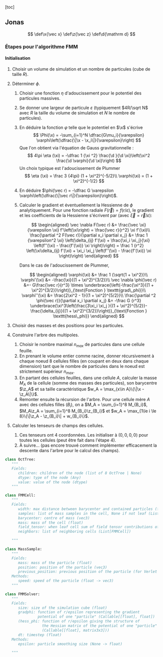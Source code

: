 [toc]

## Jonas

$$
\def\x{\vec x}
\def\z{\vec z}
\def\d{\mathrm d}
$$

### Étapes pour l'algorithme FMM

#### Initialisation

1. Choisir un volume de simulation et un nombre de particules (cube de taille $R$).
2. Déterminer $\phi$.

   1. Choisir une fonction $\eta$ d'adoucissement pour le potentiel des particules massives.
   2. Se donner une largeur de particule $\varepsilon$ (typiquement $4R/\sqrt N$ avec $R$ la taille du volume de simulation et $N$ le nombre de particules).
   3. En déduire la fonction $\varphi$ telle que le potentiel en $\x$ s'écrive
      $$
      \Phi(\x) = -\sum_{i=1}^N \dfrac{G\mu_i}{\varepsilon} \varphi\left(\dfrac{\|\x - \x_i\|}{\varepsilon}\right)
      $$
      Que l'on obtient via l'équation de Gauss gravitationnelle :
      $$
       4\pi \eta (\xi) = -\dfrac 1 {\xi ^2} \frac{\d }{\d \xi}\left(\xi^2 \frac{\d \varphi}{\d \xi}\right)
      $$
      Un choix typique est l'adoucissement de Plummer
      $$
      \eta (\xi) = \frac 3 {4\pi} (1 + \xi^2)^{-5/2}\\
      \varphi(\xi) = (1 + \xi^2)^{-1/2}
      $$
   4. En déduire $\phi(\vec r) = -\dfrac G \varepsilon \varphi\left(\dfrac{\|\vec r\|}{\varepsilon}\right)$.
   5. Calculer le gradient et éventuellement la Hessienne de $\phi$ analytiquement. Pour une fonction radiale $F(\vec r) = f(r/\varepsilon)$, le gradient et les coefficients de la Hessienne s'écrivent par (avec $\vec \xi = \vec r/\varepsilon$):

      $$
      \begin{aligned}
      \vec \nabla F(\vec r) &= \frac{\vec \xi}{\varepsilon \xi} f'\left(\xi\right) = \frac{\vec r}{r^2} \xi f'(\xi)\\
      \frac{\partial ^2 F(\vec r)}{\partial x_i \partial x_j} &= \frac 1 {\varepsilon^2 \xi} \left(\delta_{ij} f'(\xi) + \frac{\xi_i \xi_j}{\xi} \left(f''(\xi) - \frac{f'(\xi)} \xi \right)\right) = \frac 1 {r^2} \left(\xi\delta_{ij} f'(\xi) + \xi_i \xi_j \left(f''(\xi) - \frac{f'(\xi)} \xi \right)\right)
      \end{aligned}
      $$

      Dans le cas de l'adoucissement de Plummer,

      $$
      \begin{aligned}
      \varphi(\xi) &= \frac 1 {\sqrt{1 + \xi^2}}\\
      \varphi'(\xi) &= -\frac{\xi}{(1 + \xi^2)^{3/2}}\\
      \vec \nabla \phi(\vec r) &=- G\frac{\vec r}{r^3} \times \underbrace{\left(-\frac{\xi^3}{(1 + \xi^2)^{3/2}}\right)}_{\text{Fonction } \texttt{grad\_phi}}\\
      \varphi''(\xi) &= \frac{2\xi^2 - 1}{(1 + \xi^2)^{5/2}}\\
      \frac{\partial ^2 \phi(\vec r)}{\partial x_i \partial x_j} &= -\frac G {r^3} \underbrace{\xi^3\left(\frac{3\xi_i \xi_j }{(1 + \xi^2)^{5/2}}-\frac{\delta_{ij}}{(1 + \xi^2)^{3/2}}\right)}_{\text{Fonction } \texttt{hess\_phi}}
      \end{aligned}
      $$

3. Choisir des masses et des positions pour les particules.
4. Construire l'arbre des multipoles.
   1. Choisir le nombre maximal $n_{max}$ de particules dans une cellule feuille.
   2. En prenant le volume entier comme racine, donner récursivement à chaque noeud 8 cellules filles (en coupant en deux dans chaque dimension) tant que le nombre de particules dans le noeud est strictement supérieur $n_{max}$.
   3. En partant des cellules feuilles, dans une cellule $A$, calculer la masse $M_A$ de la cellule (somme des masses des particules), son barycentre $\z_A$ et sa taille caractéristique $w_A = \max_{x\in A}\{\|\x - \z_A\|\}$.
   4. Remonter ensuite la récursion de l'arbre. Pour une cellule mère $A$ avec des cellules filles $(B_i)$, on a $M_A = \sum_{i=1}^8 M_{B_i}$, $M_A\z_A = \sum_{i=1}^8 M_{B_i}\z_{B_i}$ et $w_A = \max_{1\le i \le 8}\{\|\z_A - \z_{B_i}\| + w_{B_i}\}$.
5. Calculer les tenseurs de champs des cellules.
   1. Ces tenseurs ont 4 coordonnées. Les initialiser à $(0, 0, 0, 0)$ pour toutes les cellules (peut être fait dans l'étape 4).
   2. À suivre... (pas encore trouvé comment implémenter efficacement la descente dans l'arbre pour le calcul des champs).

```python
class OctTree:
   """
   Fields:
      children: children of the node (list of 8 OctTree | None)
      dtype: type of the node (Any)
      value: value of the node (dtype)
   """

class FMMCell:
   """
   Fields:
      width: max distance between barycenter and contained particles (float)
      samples: list of mass samples in the cell, None if not leaf (List[MassSample] | None)
      barycenter: centre of mass (vec3)
      mass: mass of the cell (float)
      field_tensor: when leaf cell sum of field tensor contributions of all other far cells (vec4)
      neighbors: list of neighboring cells (List[FMMCell])

   """

class MassSample:
   """
   Fields:
      mass: mass of the particle (float)
      position: position of the particle (vec3)
      previous_position: previous position of the particle (for Verlet integration) (vec3)
   Methods:
      speed: speed of the particle (float -> vec3)
   """

class FMMSolver:
   """
   Fields:
      size: size of the simulation cube (float)
      gradphi: function of r/epsilon representing the gradient
               potential of one "particle" (Callable[[float], float])
      (hess_phi: function of r/epsilon giving the structure of
                 the Hessian matrix of the potential of one "particle"
                 (Callable[[float], matrix3x3]))
      dt: timestep (float)
   Methods:
      epsilon: particle smoothing size (None -> float)

   """
```
